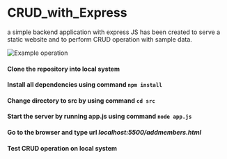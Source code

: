 # CRUD_with_Express
a simple backend application with express JS has been created to serve a static website and to perform CRUD operation with sample data.



![Example operation](https://giphy.com/gifs/3SKsm3cJn1SD7Dnnm2)


#### Clone the repository into local system

#### Install all dependencies using command ```npm install```

#### Change directory to src by using command ```cd src```

#### Start the server by running app.js using command ```node app.js```

#### Go to the browser and type url *localhost:5500/addmembers.html*

#### Test CRUD operation on local system

